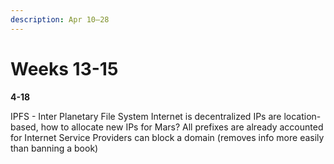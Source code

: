 ```yaml
---
description: Apr 10–28
---
```


# Weeks 13-15

**4-18**

IPFS - Inter Planetary File System
Internet is decentralized
IPs are location-based, how to allocate new IPs for Mars?
All prefixes are already accounted for 
Internet Service Providers can block a domain (removes info more easily than banning a book)
